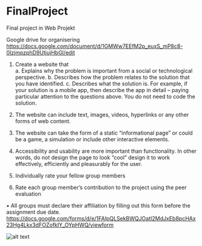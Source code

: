 # FinalProject
Final project in Web Projekt

Google drive for organisering
https://docs.google.com/document/d/1GMWw7EEfM2p_euxS_mP8c8-0IzjmpzphD9UtjujHbGI/edit


1.	Create a website that  
  a.	Explains why the problem is important from a social or technological perspective.
  b.	Describes how the problem relates to the solution that you have identified.
  c.	Describes what the solution is. For example, if your solution is a mobile app, then describe the app in detail – paying particular attention to the questions above. You do not need to code the solution.
2.	The website can include text, images, videos, hyperlinks or any other forms of web content.
3.	The website can take the form of a static “informational page” or could be a game, a simulation or include other interactive elements.
4.	Accessibility and usability are more important than functionality. In other words, do not design the page to look “cool” design it to work effectively, efficiently and pleasurably for the user.

5.	Individually rate your fellow group members
6.	Rate each group member’s contribution to the project using the peer evaluation

•	All groups must declare their affiliation by filling out this form before the assignment due date.
https://docs.google.com/forms/d/e/1FAIpQLSekBWQJOatI2MdJxEb8pcHAx23Hg4Lkx3dFOZofkIY_OYpHWQ/viewform


![alt text](https://imgur.com/a/E1wfJ)
